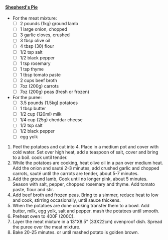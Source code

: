#### [Shepherd's Pie](https://www.thecookingfoodie.com/recipe/Shepherds-Pie-Recipe)
- For the meat mixture:
    - [ ] 2 pounds (1kg) ground lamb
    - [ ] 1 large onion, chopped
    - [ ] 3 garlic cloves, crushed
    - [ ] 3 tbsp olive oil
    - [ ] 4 tbsp (30) flour
    - [ ] 1/2 tsp salt
    - [ ] 1/2 black pepper
    - [ ] 1 tsp rosemary
    - [ ] 1 tsp thyme
    - [ ] 1 tbsp tomato paste
    - [ ] 2 cups beef broth
    - [ ] 7oz (200g) carrots
    - [ ] 7oz (200g) peas (fresh or frozen)
- For the puree:
    - [ ] 3.5 pounds (1.5kg) potatoes
    - [ ] 1 tbsp butter
    - [ ] 1/2 cup (120ml) milk
    - [ ] 1/4 cup (25g) cheddar cheese
    - [ ] 1/2 tsp salt
    - [ ] 1/2 black pepper
    - [ ] egg yolk
    
1. Peel the potatoes and cut into 4. Place in a medium pot and cover with cold water. Set over high heat, add a teaspoon of salt, cover and bring to a boil. cook until tender.
1. While the potatoes are cooking, heat olive oil in a pan over medium heat. Add the onion and sauté 2-3 minutes, add crushed garlic and chopped carrots, sauté until the carrots are tender, about 5-7 minutes.
1. Add the ground lamb, Cook until no longer pink, about 5 minutes. Season with salt, pepper, chopped rosemary and thyme. Add tomato paste, flour and stir.
1. Add beef broth and frozen peas. Bring to a simmer, reduce heat to low and cook, stirring occasionally, until sauce thickens.
1. When the potatoes are done cooking transfer them to a bowl. Add butter, milk, egg yolk, salt and pepper. mash the potatoes until smooth.
1. Preheat oven to 400F (200C).
1. Layer the meat mixture in a 13"X8.5" (33X22cm) ovenproof dish. Spread the puree over the meat mixture.
1. Bake 20-25 minutes. or until mashed potato is golden brown.